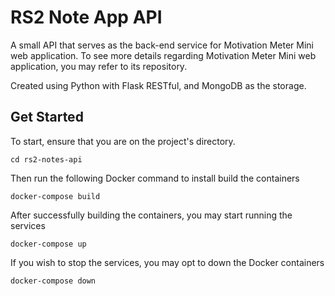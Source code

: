 # RS2 Note App API

A small API that serves as the back-end service for Motivation Meter Mini web application. To see more details regarding Motivation Meter Mini web application, you may refer to its repository.

Created using Python with Flask RESTful, and MongoDB as the storage.


## Get Started

To start, ensure that you are on the project's directory.
```
cd rs2-notes-api
```

Then run the following Docker command to install build the containers
```
docker-compose build
```

After successfully building the containers, you may start running the services
```
docker-compose up
```

If you wish to stop the services, you may opt to down the Docker containers
```
docker-compose down
```